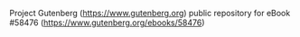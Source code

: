 Project Gutenberg (https://www.gutenberg.org) public repository for
eBook #58476 (https://www.gutenberg.org/ebooks/58476)
